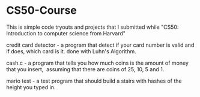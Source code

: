 # CS50-Course
This is simple code tryouts and projects that I submitted while "CS50: Introduction to computer science from Harvard"

credit card detector - a program that detect if your card number is valid and if does, which card is it. done with Luhn's Algorithm.

cash.c - a program that tells you how much coins is the amount of money that you insert,  assuming that there are coins of 25, 10, 5 and 1.

mario test - a test program that should build a stairs with hashes of the height you typed in.

